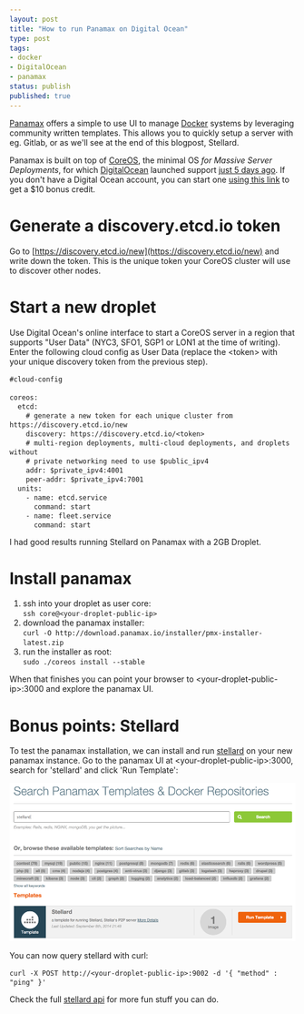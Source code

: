 ```yaml
---
layout: post
title: "How to run Panamax on Digital Ocean"
type: post
tags:
- docker
- DigitalOcean
- panamax
status: publish
published: true
---
```


[Panamax](http://panamax.io/) offers a simple to use UI to manage
[Docker](https://www.docker.com/) systems by leveraging community written templates.
This allows you to quickly setup a server with eg. Gitlab, or as we'll see at
the end of this blogpost, Stellard.

Panamax is built on top of [CoreOS](https://coreos.com/), the minimal OS
*for Massive Server Deployments*, for which
[DigitalOcean](https://www.digitalocean.com/) launched support [just 5 days
ago](https://www.digitalocean.com/company/blog/coreos-now-available-on-digitalocean/).
If you don't have a Digital Ocean account, you can start one [using this
link](https://www.digitalocean.com/?refcode=7bce29475383) to get a $10 bonus credit.

# Generate a discovery.etcd.io token

Go to [https://discovery.etcd.io/new](https://discovery.etcd.io/new) and write down the token.
This is the unique token your CoreOS cluster will use to discover other nodes.

# Start a new droplet

Use Digital Ocean's online interface to start a CoreOS server in a region that
supports "User Data" (NYC3, SFO1, SGP1 or LON1 at the time of writing).
Enter the following cloud config as User Data (replace the &lt;token&gt; with
your unique discovery token from the previous step).

```
#cloud-config

coreos:
  etcd:
    # generate a new token for each unique cluster from https://discovery.etcd.io/new
    discovery: https://discovery.etcd.io/<token>
    # multi-region deployments, multi-cloud deployments, and droplets without
    # private networking need to use $public_ipv4
    addr: $private_ipv4:4001
    peer-addr: $private_ipv4:7001
  units:
    - name: etcd.service
      command: start
    - name: fleet.service
      command: start
```

I had good results running Stellard on Panamax with a 2GB Droplet.

# Install panamax

1. ssh into your droplet as user core:<br>
`ssh core@<your-droplet-public-ip>`
2. download the panamax installer:<br>
`curl -O http://download.panamax.io/installer/pmx-installer-latest.zip`
3. run the installer as root:<br>
`sudo ./coreos install --stable`

When that finishes you can point your browser to &lt;your-droplet-public-ip&gt;:3000 and explore the panamax UI.

# Bonus points: Stellard

To test the panamax installation, we can install and run
[stellard](https://www.stellar.org/) on your new panamax instance. 
Go to the panamax UI at &lt;your-droplet-public-ip&gt;:3000,
search for 'stellard' and click 'Run Template':

![Panamax Stellard](/images/panamax-stellard.png)

You can now query stellard with curl:

```
curl -X POST http://<your-droplet-public-ip>:9002 -d '{ "method" : "ping" }'
```

Check the full [stellard api](https://www.stellar.org/api/) for more fun stuff you can do.

